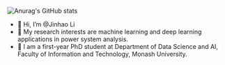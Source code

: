 ![Anurag's GitHub stats](https://github-readme-stats.vercel.app/api?username=StephLee12&show_icons=true&theme=gruvbox_light)

- 👋 Hi, I’m @Jinhao Li
- 👀 My research interests are machine learning and deep learning applications in power system analysis.
- 🌱 I am a first-year PhD student at Department of Data Science and AI, Faculty of Information and Technology, Monash University.
